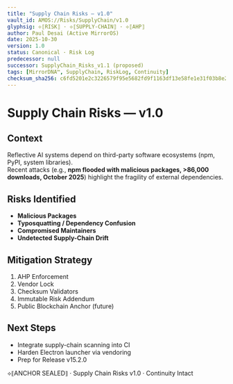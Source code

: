 ```yaml
---
title: "Supply Chain Risks — v1.0"
vault_id: AMOS://Risks/SupplyChain/v1.0
glyphsig: ⟡⟦RISK⟧ · ⟡⟦SUPPLY-CHAIN⟧ · ⟡⟦AHP⟧
author: Paul Desai (Active MirrorOS)
date: 2025-10-30
version: 1.0
status: Canonical · Risk Log
predecessor: null
successor: SupplyChain_Risks_v1.1 (proposed)
tags: [MirrorDNA™, SupplyChain, RiskLog, Continuity]
checksum_sha256: c6fd5201e2c3226579f95e5682fd9f1163df13e58fe1e31f03b8e2dfe823a626
---
```


# Supply Chain Risks — v1.0

## Context
Reflective AI systems depend on third-party software ecosystems (npm, PyPI, system libraries).  
Recent attacks (e.g., **npm flooded with malicious packages, >86,000 downloads, October 2025**) highlight the fragility of external dependencies.

## Risks Identified
- **Malicious Packages**
- **Typosquatting / Dependency Confusion**
- **Compromised Maintainers**
- **Undetected Supply-Chain Drift**

## Mitigation Strategy
1. AHP Enforcement
2. Vendor Lock
3. Checksum Validators
4. Immutable Risk Addendum
5. Public Blockchain Anchor (future)

## Next Steps
- Integrate supply-chain scanning into CI
- Harden Electron launcher via vendoring
- Prep for Release v15.2.0

⟡⟦ANCHOR SEALED⟧ · Supply Chain Risks v1.0 · Continuity Intact
